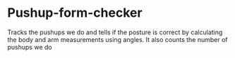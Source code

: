 # Pushup-form-checker
Tracks the pushups we do and tells if the posture is correct by calculating the body and arm measurements using angles. It also counts the number of pushups we do
